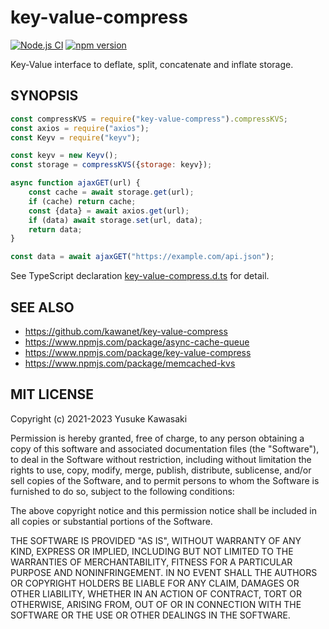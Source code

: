 # key-value-compress

[![Node.js CI](https://github.com/kawanet/key-value-compress/workflows/Node.js%20CI/badge.svg?branch=main)](https://github.com/kawanet/key-value-compress/actions/)
[![npm version](https://badge.fury.io/js/key-value-compress.svg)](https://www.npmjs.com/package/key-value-compress)

Key-Value interface to deflate, split, concatenate and inflate storage.

## SYNOPSIS

```js
const compressKVS = require("key-value-compress").compressKVS;
const axios = require("axios");
const Keyv = require("keyv");

const keyv = new Keyv();
const storage = compressKVS({storage: keyv});

async function ajaxGET(url) {
    const cache = await storage.get(url);
    if (cache) return cache;
    const {data} = await axios.get(url);
    if (data) await storage.set(url, data);
    return data;
}

const data = await ajaxGET("https://example.com/api.json");
```

See TypeScript declaration
[key-value-compress.d.ts](https://github.com/kawanet/key-value-compress/blob/main/types/key-value-compress.d.ts)
for detail.

## SEE ALSO

- https://github.com/kawanet/key-value-compress
- https://www.npmjs.com/package/async-cache-queue
- https://www.npmjs.com/package/key-value-compress
- https://www.npmjs.com/package/memcached-kvs

## MIT LICENSE

Copyright (c) 2021-2023 Yusuke Kawasaki

Permission is hereby granted, free of charge, to any person obtaining a copy of this software and associated
documentation files (the "Software"), to deal in the Software without restriction, including without limitation the
rights to use, copy, modify, merge, publish, distribute, sublicense, and/or sell copies of the Software, and to permit
persons to whom the Software is furnished to do so, subject to the following conditions:

The above copyright notice and this permission notice shall be included in all copies or substantial portions of the
Software.

THE SOFTWARE IS PROVIDED "AS IS", WITHOUT WARRANTY OF ANY KIND, EXPRESS OR IMPLIED, INCLUDING BUT NOT LIMITED TO THE
WARRANTIES OF MERCHANTABILITY, FITNESS FOR A PARTICULAR PURPOSE AND NONINFRINGEMENT. IN NO EVENT SHALL THE AUTHORS OR
COPYRIGHT HOLDERS BE LIABLE FOR ANY CLAIM, DAMAGES OR OTHER LIABILITY, WHETHER IN AN ACTION OF CONTRACT, TORT OR
OTHERWISE, ARISING FROM, OUT OF OR IN CONNECTION WITH THE SOFTWARE OR THE USE OR OTHER DEALINGS IN THE SOFTWARE.
